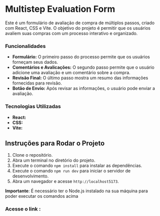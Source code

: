 # Multistep Evaluation Form

Este é um formulário de avaliação de compra de múltiplos passos, criado com React, CSS e Vite. O objetivo do projeto é permitir que os usuários avaliem suas compras com um processo interativo e organizado.

### Funcionalidades
- **Formulário:** O primeiro passo do processo permite que os usuários forneçam seus dados.
- **Comentários e Avalicações:** O segundo passo permite que o usuário adicione uma avaliação e um comentário sobre a compra.
- **Revisão Final:** O último passo mostra um resumo das informações fornecidas para revisão.
- **Botão de Envio:** Após revisar as informações, o usuário pode enviar a avaliação.

### Tecnologias Utilizadas
- **React:**
- **CSS:**
- **Vite:**

## Instruções para Rodar o Projeto

1. Clone o repositório.
2. Abra um terminal no diretório do projeto.
3. Execute o comando `npm install` para instalar as dependências.
4. Execute o comando `npm run dev` para iniciar o servidor de desenvolvimento.
5. Abra um navegador e acesse `http://localhost5173`.

**Importante**: É necessário ter o Node.js instalado na sua máquina para poder executar os comandos acima
### Acesse o link : 
#### 
